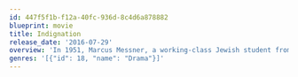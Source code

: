 ```yaml
---
id: 447f5f1b-f12a-40fc-936d-8c4d6a878882
blueprint: movie
title: Indignation
release_date: '2016-07-29'
overview: 'In 1951, Marcus Messner, a working-class Jewish student from New Jersey, attends a small Ohio college, where he struggles with anti-Semitism, sexual repression, and the ongoing Korean War.'
genres: '[{"id": 18, "name": "Drama"}]'
---
```

